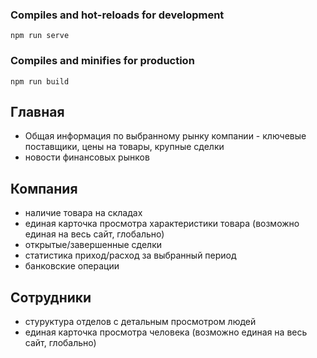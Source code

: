 ### Compiles and hot-reloads for development
```
npm run serve
```
### Compiles and minifies for production
```
npm run build

```
## Главная

+ Общая информация по выбранному рынку компании - ключевые поставщики, цены на товары, крупные сделки
+ новости финансовых рынков

## Компания
+ наличие товара на складах
+ единая карточка просмотра характеристики товара (возможно единая на весь сайт, глобально)
+ открытые/завершенные сделки
+ статистика приход/расход за выбранный период
+ банковские операции

## Сотрудники
+ стуруктура отделов с детальным просмотром людей
+ единая карточка просмотра человека (возможно единая на весь сайт, глобально)
